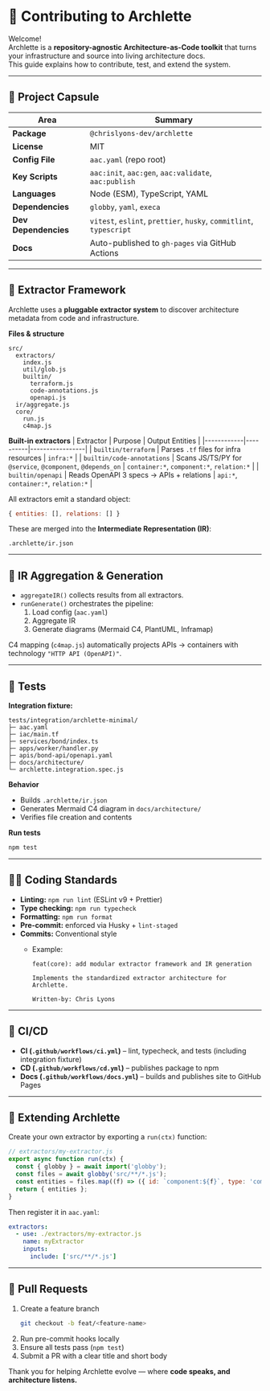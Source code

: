 # 🤝 Contributing to Archlette

Welcome!  
Archlette is a **repository-agnostic Architecture-as-Code toolkit** that turns your infrastructure and source into living architecture docs.  
This guide explains how to contribute, test, and extend the system.

---

## 🧭 Project Capsule

| Area                 | Summary                                                             |
| -------------------- | ------------------------------------------------------------------- |
| **Package**          | `@chrislyons-dev/archlette`                                         |
| **License**          | MIT                                                                 |
| **Config File**      | `aac.yaml` (repo root)                                              |
| **Key Scripts**      | `aac:init`, `aac:gen`, `aac:validate`, `aac:publish`                |
| **Languages**        | Node (ESM), TypeScript, YAML                                        |
| **Dependencies**     | `globby`, `yaml`, `execa`                                           |
| **Dev Dependencies** | `vitest`, `eslint`, `prettier`, `husky`, `commitlint`, `typescript` |
| **Docs**             | Auto-published to `gh-pages` via GitHub Actions                     |

---

## 🧩 Extractor Framework

Archlette uses a **pluggable extractor system** to discover architecture metadata from code and infrastructure.

**Files & structure**

```
src/
  extractors/
    index.js
    util/glob.js
    builtin/
      terraform.js
      code-annotations.js
      openapi.js
  ir/aggregate.js
  core/
    run.js
    c4map.js
```

**Built-in extractors**
| Extractor | Purpose | Output Entities |
|------------|----------|-----------------|
| `builtin/terraform` | Parses `.tf` files for infra resources | `infra:*` |
| `builtin/code-annotations` | Scans JS/TS/PY for `@service`, `@component`, `@depends_on` | `container:*`, `component:*`, `relation:*` |
| `builtin/openapi` | Reads OpenAPI 3 specs → APIs + relations | `api:*`, `container:*`, `relation:*` |

All extractors emit a standard object:

```js
{ entities: [], relations: [] }
```

These are merged into the **Intermediate Representation (IR)**:

```
.archlette/ir.json
```

---

## 🧠 IR Aggregation & Generation

- `aggregateIR()` collects results from all extractors.
- `runGenerate()` orchestrates the pipeline:
  1. Load config (`aac.yaml`)
  2. Aggregate IR
  3. Generate diagrams (Mermaid C4, PlantUML, Inframap)

C4 mapping (`c4map.js`) automatically projects APIs → containers with technology `"HTTP API (OpenAPI)"`.

---

## 🧪 Tests

**Integration fixture:**

```
tests/integration/archlette-minimal/
├─ aac.yaml
├─ iac/main.tf
├─ services/bond/index.ts
├─ apps/worker/handler.py
├─ apis/bond-api/openapi.yaml
├─ docs/architecture/
└─ archlette.integration.spec.js
```

**Behavior**

- Builds `.archlette/ir.json`
- Generates Mermaid C4 diagram in `docs/architecture/`
- Verifies file creation and contents

**Run tests**

```bash
npm test
```

---

## 🧑‍💻 Coding Standards

- **Linting:** `npm run lint` (ESLint v9 + Prettier)
- **Type checking:** `npm run typecheck`
- **Formatting:** `npm run format`
- **Pre-commit:** enforced via Husky + `lint-staged`
- **Commits:** Conventional style
  - Example:

    ```
    feat(core): add modular extractor framework and IR generation

    Implements the standardized extractor architecture for Archlette.

    Written-by: Chris Lyons
    ```

---

## 🚀 CI/CD

- **CI (`.github/workflows/ci.yml`)** – lint, typecheck, and tests (including integration fixture)
- **CD (`.github/workflows/cd.yml`)** – publishes package to npm
- **Docs (`.github/workflows/docs.yml`)** – builds and publishes site to GitHub Pages

---

## 🧩 Extending Archlette

Create your own extractor by exporting a `run(ctx)` function:

```js
// extractors/my-extractor.js
export async function run(ctx) {
  const { globby } = await import('globby');
  const files = await globby('src/**/*.js');
  const entities = files.map((f) => ({ id: `component:${f}`, type: 'component' }));
  return { entities };
}
```

Then register it in `aac.yaml`:

```yaml
extractors:
  - use: ./extractors/my-extractor.js
    name: myExtractor
    inputs:
      include: ['src/**/*.js']
```

---

## 🙌 Pull Requests

1. Create a feature branch
   ```bash
   git checkout -b feat/<feature-name>
   ```
2. Run pre-commit hooks locally
3. Ensure all tests pass (`npm test`)
4. Submit a PR with a clear title and short body

Thank you for helping Archlette evolve — where **code speaks, and architecture listens.**
